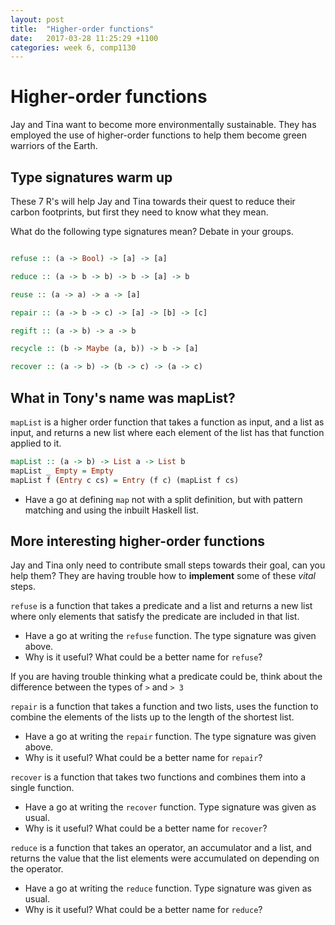 ```yaml
---
layout: post
title:  "Higher-order functions"
date:   2017-03-28 11:25:29 +1100
categories: week 6, comp1130
---
```



# Higher-order functions
Jay and Tina want to become more environmentally sustainable. They has employed the use of higher-order functions to help them become green warriors of the Earth.

## Type signatures warm up
These 7 R's will help Jay and Tina towards their quest to reduce their carbon footprints, but first they need to know what they mean.

What do the following type signatures mean? Debate in your groups.

```haskell

refuse :: (a -> Bool) -> [a] -> [a]

reduce :: (a -> b -> b) -> b -> [a] -> b

reuse :: (a -> a) -> a -> [a]

repair :: (a -> b -> c) -> [a] -> [b] -> [c]

regift :: (a -> b) -> a -> b  

recycle :: (b -> Maybe (a, b)) -> b -> [a]

recover :: (a -> b) -> (b -> c) -> (a -> c)

```
 
## What in Tony's name was mapList?
`mapList` is a higher order function that takes a function as input, and a list as input, and returns a new list where each element of the list has that function applied to it.

```haskell
mapList :: (a -> b) -> List a -> List b
mapList _ Empty = Empty
mapList f (Entry c cs) = Entry (f c) (mapList f cs)
```
* Have a go at defining `map` not with a split definition, but with pattern matching and using the inbuilt Haskell list.

## More interesting higher-order functions
Jay and Tina only need to contribute small steps towards their goal, can you help them? They are having trouble how to __implement__ some of these _vital_ steps.

`refuse` is a function that takes a predicate and a list and returns a new list where only elements that satisfy the predicate are included in that list.

* Have a go at writing the `refuse` function. The type signature was given above.
* Why is it useful? What could be a better name for `refuse`?

If you are having trouble thinking what a predicate could be, think about the difference between the types of `>` and `> 3` 

`repair` is a function that takes a function and two lists, uses the function to combine the elements of the lists up to the length of the shortest list.

* Have a go at writing the `repair` function. The type signature was given above.
* Why is it useful? What could be a better name for `repair`?

`recover` is a function that takes two functions and combines them into a single function.

* Have a go at writing the `recover` function. Type signature was given as usual.
* Why is it useful? What could be a better name for `recover`?

`reduce` is a function that takes an operator, an accumulator and a list, and returns the value that the list elements were accumulated on depending on the operator.

* Have a go at writing the `reduce` function. Type signature was given as usual.
* Why is it useful? What could be a better name for `reduce`?
